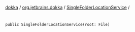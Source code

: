 [dokka](../../index.md) / [org.jetbrains.dokka](../index.md) / [SingleFolderLocationService](index.md) / [<init>](_init_.md)

# <init>

```
public SingleFolderLocationService(root: File)
```
